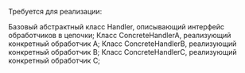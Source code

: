 Требуется для реализации:

Базовый абстрактный класс Handler, описывающий интерфейс обработчиков в цепочки;
Класс ConcreteHandlerA, реализующий конкретный обработчик A;
Класс ConcreteHandlerB, реализующий конкретный обработчик B;
Класс ConcreteHandlerC, реализующий конкретный обработчик C;